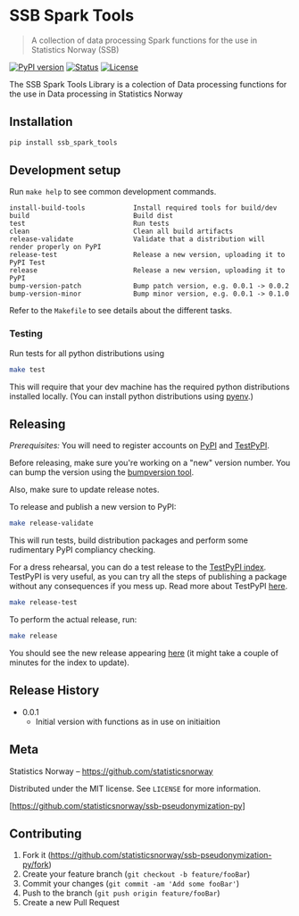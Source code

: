 # SSB Spark Tools

> A collection of data processing Spark functions for the use in Statistics Norway (SSB)

[![PyPI version](https://img.shields.io/pypi/v/ssb_spark_tools.svg)](https://pypi.python.org/pypi/ssb_spark_tools/)
[![Status](https://img.shields.io/pypi/status/ssb_spark_tools.svg)](https://pypi.python.org/pypi/ssb_spark_tools/)
[![License](https://img.shields.io/pypi/l/ssb_spark_tools.svg)](https://pypi.python.org/pypi/ssb_spark_tools/)

The SSB Spark Tools Library is a colection of Data processing functions for the use in Data processing in Statistics Norway

## Installation

```python
pip install ssb_spark_tools
```

## Development setup

Run `make help` to see common development commands.

```
install-build-tools            Install required tools for build/dev
build                          Build dist
test                           Run tests
clean                          Clean all build artifacts
release-validate               Validate that a distribution will render properly on PyPI
release-test                   Release a new version, uploading it to PyPI Test
release                        Release a new version, uploading it to PyPI
bump-version-patch             Bump patch version, e.g. 0.0.1 -> 0.0.2
bump-version-minor             Bump minor version, e.g. 0.0.1 -> 0.1.0
```

Refer to the `Makefile` to see details about the different tasks.

### Testing

Run tests for all python distributions using

```sh
make test
```

This will require that your dev machine has the required python distributions installed locally.
(You can install python distributions using [pyenv](https://realpython.com/intro-to-pyenv/).)

## Releasing

_Prerequisites:_
You will need to register accounts on [PyPI](https://pypi.org/account/register/) and [TestPyPI](https://test.pypi.org/account/register/).

Before releasing, make sure you're working on a "new" version number. You can bump the version using the [bumpversion tool](https://medium.com/@williamhayes/versioning-using-bumpversion-4d13c914e9b8).

Also, make sure to update release notes.

To release and publish a new version to PyPI:

```sh
make release-validate
```

This will run tests, build distribution packages and perform some rudimentary PyPI compliancy checking.

For a dress rehearsal, you can do a test release to the [TestPyPI index](https://test.pypi.org/). TestPyPI is very useful, as you can try all the steps of publishing a package without any consequences if you mess up. Read more about TestPyPI [here](https://packaging.python.org/guides/using-testpypi/).

```sh
make release-test
```

To perform the actual release, run:

```sh
make release
```

You should see the new release appearing [here](https://pypi.org/project/ssb-pseudonymization) (it might take a couple of minutes for the index to update).

## Release History

- 0.0.1
  - Initial version with functions as in use on initiaition

## Meta

Statistics Norway – https://github.com/statisticsnorway

Distributed under the MIT license. See `LICENSE` for more information.

[https://github.com/statisticsnorway/ssb-pseudonymization-py]

## Contributing

1. Fork it (<https://github.com/statisticsnorway/ssb-pseudonymization-py/fork>)
2. Create your feature branch (`git checkout -b feature/fooBar`)
3. Commit your changes (`git commit -am 'Add some fooBar'`)
4. Push to the branch (`git push origin feature/fooBar`)
5. Create a new Pull Request
